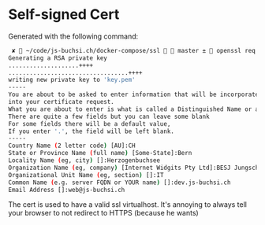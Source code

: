 # Self-signed Cert

Generated with the following command:

```bash
 ✘  ~/code/js-buchsi.ch/docker-compose/ssl   master ±  openssl req -x509 -newkey rsa:4096 -keyout key.pem -out cert.pem -days 3600 -nodes
Generating a RSA private key
....................++++
..................................++++
writing new private key to 'key.pem'
-----
You are about to be asked to enter information that will be incorporated
into your certificate request.
What you are about to enter is what is called a Distinguished Name or a DN.
There are quite a few fields but you can leave some blank
For some fields there will be a default value,
If you enter '.', the field will be left blank.
-----
Country Name (2 letter code) [AU]:CH
State or Province Name (full name) [Some-State]:Bern
Locality Name (eg, city) []:Herzogenbuchsee
Organization Name (eg, company) [Internet Widgits Pty Ltd]:BESJ Jungschar Herzogenbuchsee
Organizational Unit Name (eg, section) []:IT
Common Name (e.g. server FQDN or YOUR name) []:dev.js-buchsi.ch
Email Address []:web@js-buchsi.ch  
```

The cert is used to have a valid ssl virtualhost. It's annoying to always tell your browser to not redirect to HTTPS (because he wants)

